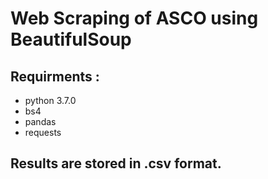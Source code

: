 # Web Scraping of ASCO using BeautifulSoup


## Requirments :
 
- python 3.7.0 
- bs4
- pandas
- requests

## Results are stored in .csv format.




